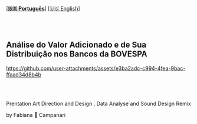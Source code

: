 
\[**[🇧🇷 Português](README.pt_BR.md)**\] \[[🇺🇸 English](README.md)\]


<br><br>



## Análise do Valor Adicionado e de Sua Distribuição nos Bancos da BOVESPA

  <!-- Início do Cabeçalho -->

  https://github.com/user-attachments/assets/e3ba2adc-c994-4fea-9bac-ffaad34d8b4b

<br><br>


Prentation Art Direction and Design , Data Analyse and Sound Design Remix 

by Fabiana  🚀 Campanari 





